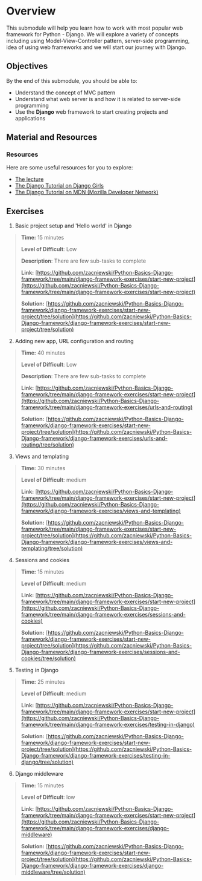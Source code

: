 # Overview

This submodule will help you learn how to work with most popular web framework for Python - Django. We will explore a variety of concepts including using Model-View-Controller pattern, server-side programming, idea of using web frameworks and we will start our journey with Django.

## Objectives

By the end of this submodule, you should be able to:

* Understand the concept of MVC pattern
* Understand what web server is and how it is related to server-side programming
* Use the **Django** web framework to start creating projects and applications

## Material and Resources

### Resources

Here are some useful resources for you to explore:

* [The lecture](https://docs.google.com/presentation/d/1-yZjXlJYil2NfeydVLN-b3PS1HvP15NcvIx0GubLA7g/edit?usp=sharing)
* [The Django Tutorial on Django Girls](https://tutorial.djangogirls.org/en/)
* [The Django Tutorial on MDN (Mozilla Developer Network)](https://developer.mozilla.org/en-US/docs/Learn/Server-side/Django)


## Exercises

1. Basic project setup and 'Hello world' in Django
> **Time:** 15 minutes
>
> **Level of Difficult**: Low
>
> **Description**: There are few sub-tasks to complete
>
> **Link:** [https://github.com/zacniewski/Python-Basics-Django-framework/tree/main/django-framework-exercises/start-new-project](https://github.com/zacniewski/Python-Basics-Django-framework/tree/main/django-framework-exercises/start-new-project)
>
> **Solution:** [https://github.com/zacniewski/Python-Basics-Django-framework/django-framework-exercises/start-new-project/tree/solution](https://github.com/zacniewski/Python-Basics-Django-framework/django-framework-exercises/start-new-project/tree/solution)

2. Adding new app, URL configuration and routing 
> **Time:** 40 minutes
>
> **Level of Difficult**: Low
>
> **Description**: There are few sub-tasks to complete
>
> **Link:** [https://github.com/zacniewski/Python-Basics-Django-framework/tree/main/django-framework-exercises/start-new-project](https://github.com/zacniewski/Python-Basics-Django-framework/tree/main/django-framework-exercises/urls-and-routing)
>
> **Solution:** [https://github.com/zacniewski/Python-Basics-Django-framework/django-framework-exercises/start-new-project/tree/solution](https://github.com/zacniewski/Python-Basics-Django-framework/django-framework-exercises/urls-and-routing/tree/solution)

3. Views and templating
> **Time:** 30 minutes
>
> **Level of Difficult**: medium
>
> **Link:** [https://github.com/zacniewski/Python-Basics-Django-framework/tree/main/django-framework-exercises/start-new-project](https://github.com/zacniewski/Python-Basics-Django-framework/django-framework-exercises/views-and-templating)
>
> **Solution:** [https://github.com/zacniewski/Python-Basics-Django-framework/tree/main/django-framework-exercises/start-new-project/tree/solution](https://github.com/zacniewski/Python-Basics-Django-framework/django-framework-exercises/views-and-templating/tree/solution)

4. Sessions and cookies
> **Time:** 15 minutes
>
> **Level of Difficult**: medium
>
> **Link:** [https://github.com/zacniewski/Python-Basics-Django-framework/tree/main/django-framework-exercises/start-new-project](https://github.com/zacniewski/Python-Basics-Django-framework/tree/main/django-framework-exercises/sessions-and-cookies)
>
> **Solution:** [https://github.com/zacniewski/Python-Basics-Django-framework/django-framework-exercises/start-new-project/tree/solution](https://github.com/zacniewski/Python-Basics-Django-framework/django-framework-exercises/sessions-and-cookies/tree/solution)

5. Testing in Django
> **Time:** 25 minutes
>
> **Level of Difficult**: medium
>
> **Link:** [https://github.com/zacniewski/Python-Basics-Django-framework/tree/main/django-framework-exercises/start-new-project](https://github.com/zacniewski/Python-Basics-Django-framework/tree/main/django-framework-exercises/testing-in-django)
>
> **Solution:** [https://github.com/zacniewski/Python-Basics-Django-framework/django-framework-exercises/start-new-project/tree/solution](https://github.com/zacniewski/Python-Basics-Django-framework/django-framework-exercises/testing-in-django/tree/solution)


6. Django middleware
> **Time:** 15 minutes
>
> **Level of Difficult**: low
>
> **Link:** [https://github.com/zacniewski/Python-Basics-Django-framework/tree/main/django-framework-exercises/start-new-project](https://github.com/zacniewski/Python-Basics-Django-framework/tree/main/django-framework-exercises/django-middleware)
>
> **Solution:** [https://github.com/zacniewski/Python-Basics-Django-framework/django-framework-exercises/start-new-project/tree/solution](https://github.com/zacniewski/Python-Basics-Django-framework/django-framework-exercises/django-middleware/tree/solution)
